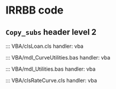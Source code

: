 # IRRBB code

## `Copy_subs` header level 2
::: VBA/clsLoan.cls
    handler: vba

::: VBA/mdl_CurveUtilities.bas
    handler: vba

::: VBA/mdl_Utilities.bas
    handler: vba

::: VBA/clsRateCurve.cls
    handler: vba